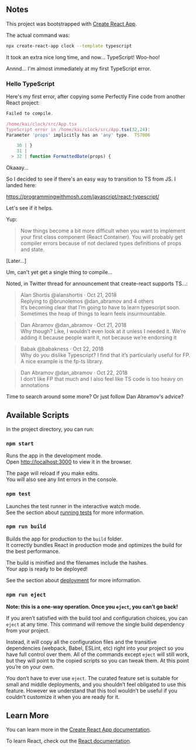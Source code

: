## Notes

This project was bootstrapped with [Create React App](https://github.com/facebook/create-react-app).

The actual command was:

```bash
npx create-react-app clock --template typescript 
```

It took an extra nice long time, and now... TypeScript! Woo-hoo!

Annnd... I'm almost immediately at my first TypeScript error.

### Hello TypeScript

Here's my first error, after copying some Perfectly Fine code from another React project:

```javascript
Failed to compile.

/home/kai/clock/src/App.tsx
TypeScript error in /home/kai/clock/src/App.tsx(32,24):
Parameter 'props' implicitly has an 'any' type.  TS7006

    30 | }
    31 |
  > 32 | function FormattedDate(props) {
```

Okaaay...

So I decided to see if there's an easy way to transition to TS from JS. I landed here:

https://programmingwithmosh.com/javascript/react-typescript/

Let's see if it helps.

Yup:

> Now things become a bit more difficult when you want to implement your first class component (React Container). You will probably get compiler errors because of not declared types definitions of props and state.

[Later...]

Um, can't yet get a single thing to compile...

Noted, in Twitter thread for announcement that create-react supports TS...:

> Alan Shortis
@alanshortis
·
Oct 21, 2018<br/>
Replying to 
@brunolemos
@dan_abramov
and 4 others<br/>
> It’s becoming clear that I’m going to have to learn typescript soon. Sometimes the heap of things to learn feels insurmountable.

> Dan Abramov
@dan_abramov
·
Oct 21, 2018<br/>
Why though? Like, I wouldn’t even look at it unless I needed it. We’re adding it because people want it, not because we’re endorsing it

> Babak
@babakness
·
Oct 22, 2018<br/>
Why do you dislike Typescript? I find that it’s particularly useful for FP. A nice example is the fp-ts library.

> 
> Dan Abramov
@dan_abramov
·
Oct 22, 2018<br/>
I don’t like FP that much and I also feel like TS code is too heavy on annotations

Time to search around some more? Or just follow Dan Abramov's advice?

## Available Scripts

In the project directory, you can run:

### `npm start`

Runs the app in the development mode.<br />
Open [http://localhost:3000](http://localhost:3000) to view it in the browser.

The page will reload if you make edits.<br />
You will also see any lint errors in the console.

### `npm test`

Launches the test runner in the interactive watch mode.<br />
See the section about [running tests](https://facebook.github.io/create-react-app/docs/running-tests) for more information.

### `npm run build`

Builds the app for production to the `build` folder.<br />
It correctly bundles React in production mode and optimizes the build for the best performance.

The build is minified and the filenames include the hashes.<br />
Your app is ready to be deployed!

See the section about [deployment](https://facebook.github.io/create-react-app/docs/deployment) for more information.

### `npm run eject`

**Note: this is a one-way operation. Once you `eject`, you can’t go back!**

If you aren’t satisfied with the build tool and configuration choices, you can `eject` at any time. This command will remove the single build dependency from your project.

Instead, it will copy all the configuration files and the transitive dependencies (webpack, Babel, ESLint, etc) right into your project so you have full control over them. All of the commands except `eject` will still work, but they will point to the copied scripts so you can tweak them. At this point you’re on your own.

You don’t have to ever use `eject`. The curated feature set is suitable for small and middle deployments, and you shouldn’t feel obligated to use this feature. However we understand that this tool wouldn’t be useful if you couldn’t customize it when you are ready for it.

## Learn More

You can learn more in the [Create React App documentation](https://facebook.github.io/create-react-app/docs/getting-started).

To learn React, check out the [React documentation](https://reactjs.org/).

